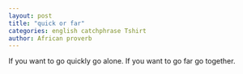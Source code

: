 ```yaml
---
layout: post
title: "quick or far"
categories: english catchphrase Tshirt
author: African proverb
---
```

If you want to go quickly go alone. If you want to go far go together.
